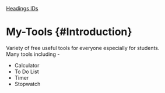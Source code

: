 [Headings IDs](#Introduction)
# My-Tools {#Introduction}

Variety of free useful tools for everyone especially for students.<br>
Many tools including - 

* Calculator
* To Do List
* Timer
* Stopwatch
